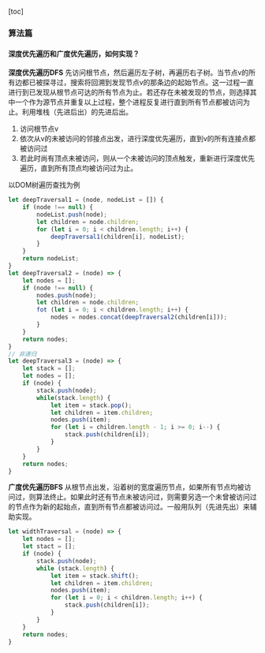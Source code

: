 [toc]

### 算法篇
#### 深度优先遍历和广度优先遍历，如何实现？
**深度优先遍历DFS**
先访问根节点，然后遍历左子树，再遍历右子树。当节点v的所有边都已被探寻过，搜索将回溯到发现节点v的那条边的起始节点。这一过程一直进行到已发现从根节点可达的所有节点为止。若还存在未被发现的节点，则选择其中一个作为源节点并重复以上过程，整个进程反复进行直到所有节点都被访问为止。利用堆栈（先进后出）的先进后出。

1. 访问根节点v
2. 依次从v的未被访问的邻接点出发，进行深度优先遍历，直到v的所有连接点都被访问过
3. 若此时尚有顶点未被访问，则从一个未被访问的顶点触发，重新进行深度优先遍历，直到所有顶点均被访问过为止。

以DOM树遍历查找为例
```js
let deepTraversal1 = (node, nodeList = []) {
    if (node !== null) {
        nodeList.push(node);
        let children = node.children;
        for (let i = 0; i < children.length; i++) {
            deepTraversal1(children[i], nodeList);
        }
    }
    return nodeList;
}
let deepTraversal2 = (node) => {
    let nodes = [];
    if (node !== null) {
        nodes.push(node);
        let children = node.children;
        fot (let i = 0; i < children.length; i++) {
            nodes = nodes.concat(deepTraversal2(children[i]));
        }
    }
    return nodes;
}
// 非递归
let deepTraversal3 = (node) => {
    let stack = [];
    let nodes = [];
    if (node) {
        stack.push(node);
        while(stack.length) {
            let item = stack.pop();
            let children = item.children;
            nodes.push(item);
            for (let i = children.length - 1; i >= 0; i--) {
                stack.push(children[i]);
            }
        }
    }
    return nodes;
}
```


**广度优先遍历BFS**
从根节点出发，沿着树的宽度遍历节点，如果所有节点均被访问过，则算法终止。如果此时还有节点未被访问过，则需要另选一个未曾被访问过的节点作为新的起始点，直到所有节点都被访问过。一般用队列（先进先出）来辅助实现。
```js
let widthTraversal = (node) => {
    let nodes = [];
    let stact = [];
    if (node) {
        stack.push(node);
        while (stack.length) {
            let item = stack.shift();
            let children = item.children;
            nodes.push(item);
            for (let i = 0; i < children.length; i++) {
                stack.push(children[i]);
            }
        }
    }
    return nodes;
}
```